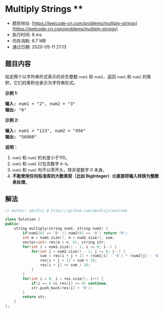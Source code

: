 # Multiply Strings **
- 题目地址: [https://leetcode-cn.com/problems/multiply-strings](https://leetcode-cn.com/problems/multiply-strings)
- 执行时间: 8 ms
- 内存消耗: 6.7 MB
- 通过日期: 2020-05-11 21:13

## 题目内容
<p>给定两个以字符串形式表示的非负整数 <code>num1</code> 和 <code>num2</code>，返回 <code>num1</code> 和 <code>num2</code> 的乘积，它们的乘积也表示为字符串形式。</p>

<p><strong>示例 1:</strong></p>

<pre><strong>输入:</strong> num1 = "2", num2 = "3"
<strong>输出:</strong> "6"</pre>

<p><strong>示例 2:</strong></p>

<pre><strong>输入:</strong> num1 = "123", num2 = "456"
<strong>输出:</strong> "56088"</pre>

<p><strong>说明：</strong></p>

<ol>
	<li><code>num1</code> 和 <code>num2</code> 的长度小于110。</li>
	<li><code>num1</code> 和 <code>num2</code> 只包含数字 <code>0-9</code>。</li>
	<li><code>num1</code> 和 <code>num2</code> 均不以零开头，除非是数字 0 本身。</li>
	<li><strong>不能使用任何标准库的大数类型（比如 BigInteger）</strong>或<strong>直接将输入转换为整数来处理</strong>。</li>
</ol>


## 解法
```cpp
// Author: abcdlsj @ https://github.com/abcdlsj/Leetcode

class Solution {
public:
    string multiply(string num1, string num2) {
        if(num1[0] == '0' || num2[0] == '0') return "0";
        int m = num1.size(), n = num2.size(), sum;
        vector<int> res(m + n, 0); string str;
        for(int i = num1.size() - 1; i >= 0; i--) {
            for(int j = num2.size() - 1; j >= 0; j--) {
                sum = res[i + j + 1] + (num1[i] - '0') * (num2[j] - '0');
                res[i + j + 1] = sum % 10;
                res[i + j] += sum / 10;
            }
        }
        for(int i = 0; i < res.size(); i++) {
            if(i == 0 && res[i] == 0) continue;
            str.push_back(res[i] + '0');
        }
        return str;
    }
};

```